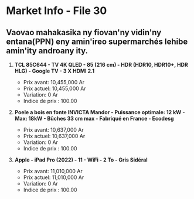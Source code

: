 # Market Info - File 30

## Vaovao mahakasika ny fiovan'ny vidin'ny entana(PPN) eny amin'ireo supermarchés lehibe amin'ity androany ity.

1. **TCL 85C644 - TV 4K QLED - 85 (216 cm) - HDR (HDR10, HDR10+, HDR HLG) - Google TV - 3 X HDMI 2.1**
   - Prix avant: 10,455,000 Ar
   - Prix actuel: 10,455,000 Ar
   - Variation: 0 Ar
   - Indice de prix : 100.00

2. **Poele a bois en fonte INVICTA Mandor - Puissance optimale: 12 kW - Max: 18kW - Bûches 33 cm max - Fabriqué en France - Ecodesg**
   - Prix avant: 10,637,000 Ar
   - Prix actuel: 10,637,000 Ar
   - Variation: 0 Ar
   - Indice de prix : 100.00

3. **Apple - iPad Pro (2022) - 11 - WiFi - 2 To - Gris Sidéral**
   - Prix avant: 11,010,000 Ar
   - Prix actuel: 11,010,000 Ar
   - Variation: 0 Ar
   - Indice de prix : 100.00

